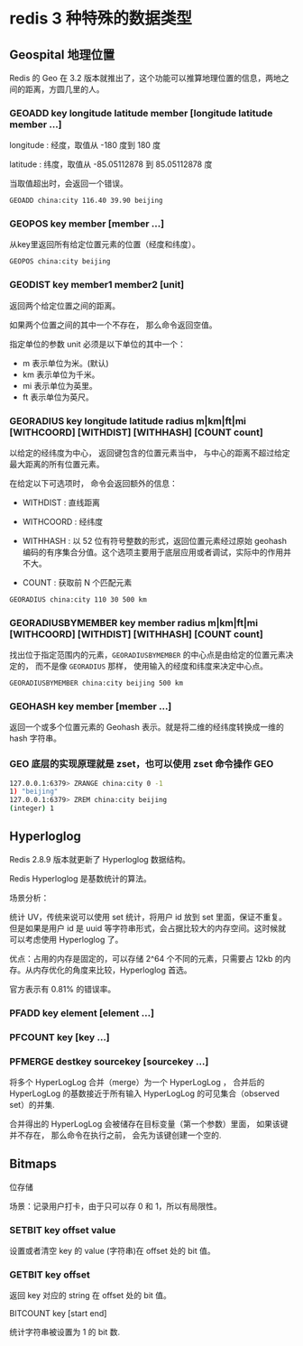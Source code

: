 # redis 3 种特殊的数据类型

## Geospital 地理位置

Redis 的 Geo 在 3.2 版本就推出了，这个功能可以推算地理位置的信息，两地之间的距离，方圆几里的人。

### GEOADD key longitude latitude member [longitude latitude member ...]

longitude : 经度，取值从 -180 度到 180 度

latitude : 纬度，取值从 -85.05112878 到 85.05112878 度

当取值超出时，会返回一个错误。

```bash
GEOADD china:city 116.40 39.90 beijing
```

### GEOPOS key member [member ...]

从key里返回所有给定位置元素的位置（经度和纬度）。

```bash
GEOPOS china:city beijing
```

### GEODIST key member1 member2 [unit]

返回两个给定位置之间的距离。

如果两个位置之间的其中一个不存在， 那么命令返回空值。

指定单位的参数 unit 必须是以下单位的其中一个：

+ m 表示单位为米。(默认)
+ km 表示单位为千米。
+ mi 表示单位为英里。
+ ft 表示单位为英尺。

### GEORADIUS key longitude latitude radius m|km|ft|mi [WITHCOORD] [WITHDIST] [WITHHASH] [COUNT count]

以给定的经纬度为中心， 返回键包含的位置元素当中， 与中心的距离不超过给定最大距离的所有位置元素。

在给定以下可选项时， 命令会返回额外的信息：

+ WITHDIST : 直线距离

+ WITHCOORD : 经纬度

+ WITHHASH : 以 52 位有符号整数的形式，返回位置元素经过原始 geohash 编码的有序集合分值。这个选项主要用于底层应用或者调试，实际中的作用并不大。

+ COUNT : 获取前 N 个匹配元素

```bash
GEORADIUS china:city 110 30 500 km
```

### GEORADIUSBYMEMBER key member radius m|km|ft|mi [WITHCOORD] [WITHDIST] [WITHHASH] [COUNT count]

找出位于指定范围内的元素，`GEORADIUSBYMEMBER` 的中心点是由给定的位置元素决定的， 而不是像 `GEORADIUS` 那样， 使用输入的经度和纬度来决定中心点。

```bash
GEORADIUSBYMEMBER china:city beijing 500 km
```

### GEOHASH key member [member ...]

返回一个或多个位置元素的 Geohash 表示。就是将二维的经纬度转换成一维的 hash 字符串。

### GEO 底层的实现原理就是 zset，也可以使用 zset 命令操作 GEO

```bash
127.0.0.1:6379> ZRANGE china:city 0 -1
1) "beijing"
127.0.0.1:6379> ZREM china:city beijing
(integer) 1
```

## Hyperloglog

Redis 2.8.9 版本就更新了 Hyperloglog 数据结构。

Redis Hyperloglog 是基数统计的算法。

场景分析：

统计 UV，传统来说可以使用 set 统计，将用户 id 放到 set 里面，保证不重复。但是如果是用户 id 是 uuid 等字符串形式，会占据比较大的内存空间。这时候就可以考虑使用 Hyperloglog 了。

优点：占用的内存是固定的，可以存储 2^64 个不同的元素，只需要占 12kb 的内存。从内存优化的角度来比较，Hyperloglog 首选。

官方表示有 0.81% 的错误率。

### PFADD key element [element ...]

### PFCOUNT key [key ...]

### PFMERGE destkey sourcekey [sourcekey ...]

将多个 HyperLogLog 合并（merge）为一个 HyperLogLog ， 合并后的 HyperLogLog 的基数接近于所有输入 HyperLogLog 的可见集合（observed set）的并集.

合并得出的 HyperLogLog 会被储存在目标变量（第一个参数）里面， 如果该键并不存在， 那么命令在执行之前， 会先为该键创建一个空的.

## Bitmaps

位存储

场景：记录用户打卡，由于只可以存 0 和 1，所以有局限性。

### SETBIT key offset value

设置或者清空 key 的 value (字符串)在 offset 处的 bit 值。

### GETBIT key offset

返回 key 对应的 string 在 offset 处的 bit 值。

BITCOUNT key [start end]

统计字符串被设置为 1 的 bit 数.